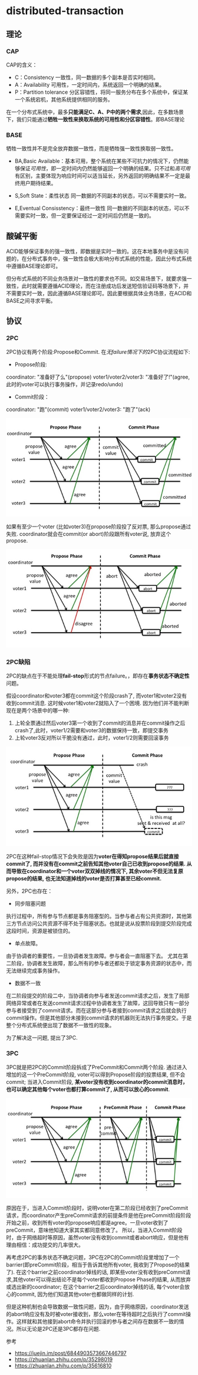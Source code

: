 # distributed-transaction

## 理论

### CAP

CAP的含义：

- C：Consistency 一致性，同一数据的多个副本是否实时相同。
- A：Availability 可用性，一定时间内，系统返回一个明确的结果。
- P：Partition tolerance 分区容错性，将同一服务分布在多个系统中，保证某一个系统宕机，其他系统提供相同的服务。

在一个分布式系统中，最多**只能满足C、A、P中的两个需求**,因此，在多数场景下，我们只能通过**牺牲一致性来换取系统的可用性和分区容错性**。即BASE理论

### BASE

牺牲一致性并不是完全放弃数据一致性，而是牺牲强一致性换取弱一致性。

- BA,Basic Available：基本可用，整个系统在某些不可抗力的情况下，仍然能够保证*可用性*，即一定时间内仍然能够返回一个明确的结果。只不过和*高可用*有区别，主要体现为响应时间可以适当延长，另外返回的明确结果不一定是最终用户期待结果。

- S,Soft State：柔性状态
同一数据的不同副本的状态，可以不需要实时一致。

- E,Eventual Consisstency：最终一致性
同一数据的不同副本的状态，可以不需要实时一致，但一定要保证经过一定时间后仍然是一致的。

## 酸碱平衡

ACID能够保证事务的强一致性，即数据是实时一致的。这在本地事务中是没有问题的，在分布式事务中，强一致性会极大影响分布式系统的性能，因此分布式系统中遵循BASE理论即可。

但分布式系统的不同业务场景对一致性的要求也不同。如交易场景下，就要求强一致性，此时就需要遵循ACID理论，而在注册成功后发送短信验证码等场景下，并不需要实时一致，因此遵循BASE理论即可。因此要根据具体业务场景，在ACID和BASE之间寻求平衡。

## 协议

### 2PC

2PC协议有两个阶段:Propose和Commit. 在*无failure情况下的*2PC协议流程如下:

- Propose阶段:

coordinator: "准备好了么"(propose)
voter1/voter2/voter3: "准备好了!"(agree,此时的voter可以执行事务操作，并记录redo/undo)

- Commit阶段：

coordinator: "跑"(commit)
voter1/voter2/voter3: "跑了"(ack) 

![2pc](../images/db/distribute-trans-2pc.jpg)

如果有至少一个voter (比如voter3)在propose阶段投了反对票, 那么propose通过失败. coordinator就会在commit(or abort)阶段跟所有voter说, 放弃这个propose. 

![2pc-fail](../images/db/distribute-trans-2pc-fail.jpg)

### 2PC缺陷

2PC的缺点在于不能处理**fail-stop**形式的节点failure。，即存在**事务状态不确定性**问题。

假设coordinator和voter3都在commit这个阶段crash了, 而voter1和voter2没有收到commit消息. 这时候voter1和voter2就陷入了一个困境. 因为他们并不能判断现在是两个场景中的哪一种:

1. 上轮全票通过然后voter3第一个收到了commit的消息并在commit操作之后crash了,此时，voter1/2需要和voter3的数据保持一致，即提交事务
2. 上轮voter3反对所以干脆没有通过，此时，voter1/2则需要回滚事务

![2pc-flaw](../images/db/distribute-trans-2pc-flaw.jpg)

2PC在这种fail-stop情况下会失败是因为**voter在得知propose结果后就直接commit了, 而并没有在commit之前告知其他voter自己已收到propose的结果. 从而导致在coordinator和一个voter双双掉线的情况下, 其余voter不但无法复原propose的结果, 也无法知道掉线的voter是否打算甚至已经commit.** 

另外，2PC也存在：

- 同步阻塞问题

执行过程中，所有参与节点都是事务阻塞型的。当参与者占有公共资源时，其他第三方节点访问公共资源不得不处于阻塞状态。也就是说从投票阶段到提交阶段完成这段时间，资源是被锁住的。

- 单点故障。

由于协调者的重要性，一旦协调者发生故障。参与者会一直阻塞下去。
尤其在第二阶段，协调者发生故障，那么所有的参与者还都处于锁定事务资源的状态中，而无法继续完成事务操作。

- 数据不一致

在二阶段提交的阶段二中，当协调者向参与者发送commit请求之后，发生了局部网络异常或者在发送commit请求过程中协调者发生了故障，这回导致只有一部分参与者接受到了commit请求。而在这部分参与者接到commit请求之后就会执行commit操作。但是其他部分未接到commit请求的机器则无法执行事务提交。于是整个分布式系统便出现了数据不一致性的现象。

为了解决这一问题, 提出了3PC.

### 3PC 

3PC就是把2PC的Commit阶段拆成了PreCommit和Commit两个阶段. 通过进入增加的这一个PreCommit阶段, voter可以得到Propose阶段的投票结果, 但不会commit; 当进入Commit阶段, **某voter没有收到coordinator的commit消息时，也可以确定其他每个voter也都打算commit了, 从而可以放心的commit**.

![3pc](../images/db/distribute-trans-3pc.jpg)

原因在于，当进入Commit阶段时，说明voter在第二阶段已经收到了preCommit请求，而coordinator产生preCommit请求的前提条件是他在preCommit阶段阶段开始之前，收到所有voter的propose响应都是agree。一旦voter收到了preCommit，意味他知道大家其实都同意修改了。
所以，当进入Commit阶段时，由于网络超时等原因，虽然voter没有收到commit或者abort响应，但是他有理由相信：成功提交的几率很大。

再考虑2PC的事务状态不确定问题，3PC在2PC的Commit阶段里增加了一个barrier(即preCommit阶段，相当于告诉其他所有voter, 我收到了Propose的结果了). 在这个barrier之前coordinator掉线的话, 即某些voter没有收到preCommit请求,其他voter可以得出结论不是每个voter都收到Propose Phase的结果, 从而放弃或选出新的coordinator; 在这个barrier之后coordinator掉线的话, 每个voter会放心的commit, 因为他们知道其他voter也都做同样的计划.

但是这种机制也会导致数据一致性问题，因为，由于网络原因，coordinator发送的abort响应没有及时被voter接收到，那么voter在等待超时之后执行了commit操作。这样就和其他接到abort命令并执行回滚的参与者之间存在数据不一致的情况。所以无论是2PC还是3PC都存在问题.

参考

- https://juejin.im/post/6844903573667446797
- https://zhuanlan.zhihu.com/p/35298019
- https://zhuanlan.zhihu.com/p/35616810

